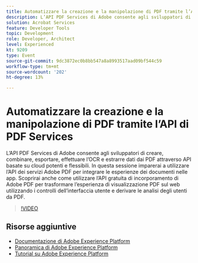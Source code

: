 ```yaml
---
title: Automatizzare la creazione e la manipolazione di PDF tramite l’API di PDF Services
description: L’API PDF Services di Adobe consente agli sviluppatori di creare, combinare, esportare, effettuare l’OCR e estrarre dati dai PDF attraverso API basate su cloud potenti e flessibili. In questa sessione imparerai a utilizzare l’API dei servizi Adobe PDF per integrare le esperienze dei documenti nelle app. Scoprirai anche come utilizzare l’API gratuita di incorporamento di Adobe PDF per trasformare l’esperienza di visualizzazione PDF sul web utilizzando i controlli dell’interfaccia utente e derivare le analisi degli utenti da PDF.
solution: Acrobat Services
feature: Developer Tools
topic: Development
role: Developer, Architect
level: Experienced
kt: 9209
type: Event
source-git-commit: 9dc3872ec0b8bb547a8a8993517aad09bf544c59
workflow-type: tm+mt
source-wordcount: '202'
ht-degree: 13%

---
```


# Automatizzare la creazione e la manipolazione di PDF tramite l’API di PDF Services

L’API PDF Services di Adobe consente agli sviluppatori di creare, combinare, esportare, effettuare l’OCR e estrarre dati dai PDF attraverso API basate su cloud potenti e flessibili. In questa sessione imparerai a utilizzare l’API dei servizi Adobe PDF per integrare le esperienze dei documenti nelle app. Scoprirai anche come utilizzare l’API gratuita di incorporamento di Adobe PDF per trasformare l’esperienza di visualizzazione PDF sul web utilizzando i controlli dell’interfaccia utente e derivare le analisi degli utenti da PDF.

>[!VIDEO](https://video.tv.adobe.com/v/338039/?quality=12&learn=on&hidetitle=true)

## Risorse aggiuntive

- [Documentazione di Adobe Experience Platform](https://experienceleague.adobe.com/docs/experience-platform.html)
- [Panoramica di Adobe Experience Platform](https://experienceleague.adobe.com/docs/experience-platform/landing/home.html?lang=it)
- [Tutorial su Adobe Experience Platform](https://experienceleague.adobe.com/docs/platform-learn/tutorials/overview.html?lang=it)
